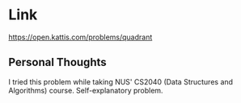 # Link

https://open.kattis.com/problems/quadrant

## Personal Thoughts

I tried this problem while taking NUS' CS2040 (Data Structures and Algorithms) course. Self-explanatory problem.

